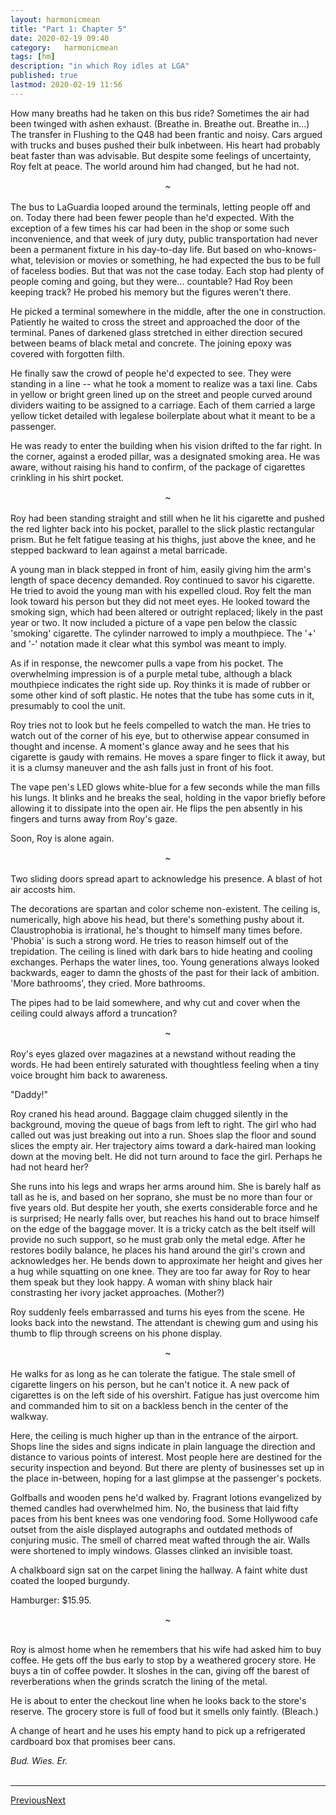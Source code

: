 ```yaml
---
layout:	harmonicmean
title: "Part 1: Chapter 5"
date: 2020-02-19 09:40
category:	harmonicmean
tags: [hm]
description: "in which Roy idles at LGA"
published: true
lastmod: 2020-02-19 11:56
---
```


How many breaths had he taken on this bus ride? Sometimes the air had been twinged with ashen exhaust. (Breathe in. Breathe out. Breathe in...) The transfer in Flushing to the Q48 had been frantic and noisy. Cars argued with trucks and buses pushed their bulk inbetween. His heart had probably beat faster than was advisable. But despite some feelings of uncertainty, Roy felt at peace. The world around him had changed, but he had not. 

<center>~</center><br/>
The bus to LaGuardia looped around the terminals, letting people off and on. Today there had been fewer people than he'd expected. With the exception of a few times his car had been in the shop or some such inconvenience, and that week of jury duty, public transportation had never been a permanent fixture in his day-to-day life. But based on who-knows-what, television or movies or something, he had expected the bus to be full of faceless bodies. But that was not the case today. Each stop had plenty of people coming and going, but they were... countable? Had Roy been keeping track? He probed his memory but the figures weren't there.

He picked a terminal somewhere in the middle, after the one in construction. Patiently he waited to cross the street and approached the door of the terminal. Panes of darkened glass stretched in either direction secured between beams of black metal and concrete. The joining epoxy was covered with forgotten filth.

He finally saw the crowd of people he'd expected to see. They were standing in a line -- what he took a moment to realize was a taxi line. Cabs in yellow or bright green lined up on the street and people curved around dividers waiting to be assigned to a carriage. Each of them carried a large yellow ticket detailed with legalese boilerplate about what it meant to be a passenger.

He was ready to enter the building when his vision drifted to the far right. In the corner, against a eroded pillar, was a designated smoking area. He was aware, without raising his hand to confirm, of the package of cigarettes crinkling in his shirt pocket.

<center>~</center><br/>
Roy had been standing straight and still when he lit his cigarette and pushed the red lighter back into his pocket, parallel to the slick plastic rectangular prism. But he felt fatigue teasing at his thighs, just above the knee, and he stepped backward to lean against a metal barricade.

A young man in black stepped in front of him, easily giving him the arm's length of space decency demanded. Roy continued to savor his cigarette. He tried to avoid the young man with his expelled cloud. Roy felt the man look toward his person but they did not meet eyes. He looked toward the smoking sign, which had been altered or outright replaced; likely in the past year or two. It now included a picture of a vape pen below the classic 'smoking' cigarette. The cylinder narrowed to imply a mouthpiece. The '+' and '-' notation made it clear what this symbol was meant to imply.

As if in response, the newcomer pulls a vape from his pocket. The overwhelming impression is of a purple metal tube, although a black mouthpiece indicates the right side up. Roy thinks it is made of rubber or some other kind of soft plastic. He notes that the tube has some cuts in it, presumably to cool the unit.

Roy tries not to look but he feels compelled to watch the man. He tries to watch out of the corner of his eye, but to otherwise appear consumed in thought and incense. A moment's glance away and he sees that his cigarette is gaudy with remains. He moves a spare finger to flick it away, but it is a clumsy maneuver and the ash falls just in front of his foot.

The vape pen's LED glows white-blue for a few seconds while the man fills his lungs. It blinks and he breaks the seal, holding in the vapor briefly before allowing it to dissipate into the open air. He flips the pen absently in his fingers and turns away from Roy's gaze.

Soon, Roy is alone again.

<center>~</center><br/>
Two sliding doors spread apart to acknowledge his presence. A blast of hot air accosts him.

The decorations are spartan and color scheme non-existent. The ceiling is, numerically, high above his head, but there's something pushy about it. Claustrophobia is irrational, he's thought to himself many times before. 'Phobia' is such a strong word. He tries to reason himself out of the trepidation. The ceiling is lined with dark bars to hide heating and cooling exchanges. Perhaps the water lines, too. Young generations always looked backwards, eager to damn the ghosts of the past for their lack of ambition. 'More bathrooms', they cried. More bathrooms.

The pipes had to be laid somewhere, and why cut and cover when the ceiling could always afford a truncation?

<center>~</center><br/>
Roy's eyes glazed over magazines at a newstand without reading the words. He had been entirely saturated with thoughtless feeling when a tiny voice brought him back to awareness.

"Daddy!"

Roy craned his head around. Baggage claim chugged silently in the background, moving the queue of bags from left to right. The girl who had called out was just breaking out into a run. Shoes slap the floor and sound slices the empty air. Her trajectory aims toward a dark-haired man looking down at the moving belt. He did not turn around to face the girl. Perhaps he had not heard her?

She runs into his legs and wraps her arms around him. She is barely half as tall as he is, and based on her soprano, she must be no more than four or five years old. But despite her youth, she exerts considerable force and he is surprised; He nearly falls over, but reaches his hand out to brace himself on the edge of the baggage mover. It is a tricky catch as the belt itself will provide no such support, so he must grab only the metal edge. After he restores bodily balance, he places his hand around the girl's crown and acknowledges her. He bends down to approximate her height and gives her a hug while squatting on one knee. They are too far away for Roy to hear them speak but they look happy. A woman with shiny black hair constrasting her ivory jacket approaches. (Mother?)

Roy suddenly feels embarrassed and turns his eyes from the scene. He looks back into the newstand. The attendant is chewing gum and using his thumb to flip through screens on his phone display.

<center>~</center><br/>
He walks for as long as he can tolerate the fatigue. The stale smell of cigarette lingers on his person, but he can't notice it. A new pack of cigarettes is on the left side of his overshirt. Fatigue has just overcome him and commanded him to sit on a backless bench in the center of the walkway. 

Here, the ceiling is much higher up than in the entrance of the airport. Shops line the sides and signs indicate in plain language the direction and distance to various points of interest. Most people here are destined for the security inspection and beyond. But there are plenty of businesses set up in the place in-between, hoping for a last glimpse at the passenger's pockets.

Golfballs and wooden pens he'd walked by. Fragrant lotions evangelized by themed candles had overwhelmed him. No, the business that laid fifty paces from his bent knees was one vendoring food. Some Hollywood cafe outset from the aisle displayed autographs and outdated methods of conjuring music. The smell of charred meat wafted through the air. Walls were shortened to imply windows. Glasses clinked an invisible toast.

A chalkboard sign sat on the carpet lining the hallway. A faint white dust coated the looped burgundy. 

Hamburger: $15.95.

<center>~</center><br/>

Roy is almost home when he remembers that his wife had asked him to buy coffee. He gets off the bus early to stop by a weathered grocery store. He buys a tin of coffee powder. It sloshes in the can, giving off the barest of reverberations when the grinds scratch the lining of the metal.

He is about to enter the checkout line when he looks back to the store's reserve. The grocery store is full of food but it smells only faintly. (Bleach.)

A change of heart and he uses his empty hand to pick up a refrigerated cardboard box that promises beer cans.

_Bud. Wies. Er._
<br/><br/>

***

<span class="hm-nav-prev"><a href="{{ 'p1-ch4' | prepend: site.baseurl }}">Previous</a></span><span class="hm-nav-next"><a href="{{ 'p1-ch6' | prepend: site.baseurl }}">Next</a></span> 
